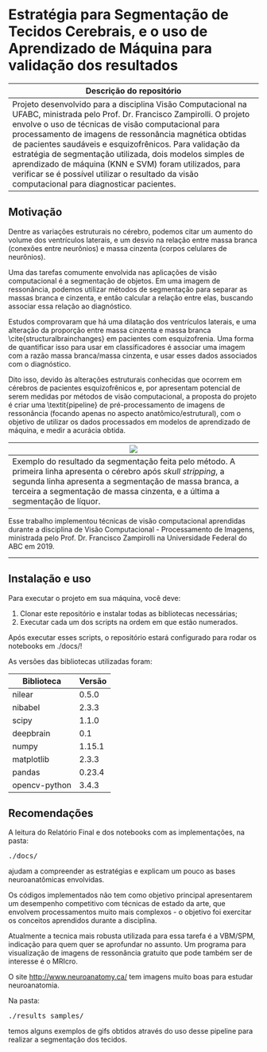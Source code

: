 # Estratégia para Segmentação de Tecidos Cerebrais, e o uso de Aprendizado de Máquina para validação dos resultados

| Descrição do repositório |
| --- | 
| Projeto desenvolvido para a disciplina Visão Computacional na UFABC, ministrada pelo Prof. Dr. Francisco Zampirolli. O projeto envolve o uso de técnicas de visão computacional para processamento de imagens de ressonância magnética obtidas de pacientes saudáveis e esquizofrênicos. Para validação da estratégia de segmentação utilizada, dois modelos simples de aprendizado de máquina (KNN e SVM) foram utilizados, para verificar se é possível utilizar o resultado da visão computacional para diagnosticar pacientes. | 

## Motivação

Dentre as variações estruturais no cérebro, podemos citar um aumento do volume dos ventrículos laterais, e um desvio na relação entre massa branca (conexões entre neurônios) e massa cinzenta (corpos celulares de neurônios).

Uma das tarefas comumente envolvida nas aplicações de visão computacional é a segmentação de objetos. Em uma imagem de ressonância, podemos utilizar métodos de segmentação para separar as massas branca e cinzenta, e então calcular a relação entre elas, buscando associar essa relação ao diagnóstico.

Estudos comprovaram que há uma dilatação dos ventrículos laterais, e uma alteração da proporção entre massa cinzenta e massa branca \cite{structuralbrainchanges} em pacientes com esquizofrenia. Uma forma de quantificar isso para usar em classificadores é associar uma imagem com a razão massa branca/massa cinzenta, e usar esses dados associados com o diagnóstico.

Dito isso, devido às alterações estruturais conhecidas que ocorrem em cérebros de pacientes esquizofrênicos e, por apresentam potencial de serem medidas por métodos de visão computacional, a proposta do projeto é criar uma \textit{pipeline} de pré-processamento de imagens de ressonância (focando apenas no aspecto anatômico/estrutural), com o objetivo de utilizar os dados processados em modelos de aprendizado de máquina, e medir a acurácia obtida.

| ![](../docs/sub-11.gif) |
| --- |
| Exemplo do resultado da segmentação feita pelo método. A primeira linha apresenta o cérebro após _skull stripping_, a segunda linha apresenta a segmentação de massa branca, a terceira a segmentação de massa cinzenta, e a última a segmentação de líquor.|

Esse trabalho implementou técnicas de visão computacional aprendidas durante a disciplina de Visão Computacional - Processamento de Imagens, ministrada pelo Prof. Dr. Francisco Zampirolli na Universidade Federal do ABC em 2019.

-----

## Instalação e uso

Para executar o projeto em sua máquina, você deve:
1. Clonar este repositório e instalar todas as bibliotecas necessárias;
2. Executar cada um dos scripts na ordem em que estão numerados.

Após executar esses scripts, o repositório estará configurado para rodar os notebooks em ./docs/!

As versões das bibliotecas utilizadas foram:

| Biblioteca | Versão |
| --- | --- |
| nilear | 0.5.0 |
| nibabel  | 2.3.3 |
| scipy  | 1.1.0 |
| deepbrain  | 0.1 |
| numpy  | 1.15.1 |
| matplotlib  | 2.3.3 |
| pandas  | 0.23.4 |
| opencv-python  | 3.4.3 |


## Recomendações

A leitura do Relatório Final e dos notebooks com as implementações, na pasta: <pre>./docs/</pre> ajudam a compreender as estratégias e explicam um pouco as bases neuroanatômicas envolvidas. 

Os códigos implementados não tem como objetivo principal apresentarem um desempenho competitivo com técnicas de estado da arte, que envolvem processamentos muito mais complexos - o objetivo foi exercitar os conceitos aprendidos durante a disciplina.

Atualmente a tecnica mais robusta utilizada para essa tarefa é a VBM/SPM, indicação para quem quer se aprofundar no assunto. Um programa para visualização de imagens de ressonância gratuito que pode também ser de interesse é o MRIcro.

O site http://www.neuroanatomy.ca/ tem imagens muito boas para estudar neuroanatomia.

Na pasta: <pre>./results samples/</pre> temos alguns exemplos de gifs obtidos através do uso desse pipeline para realizar a segmentação dos tecidos.
